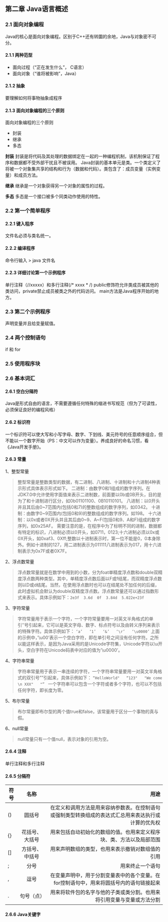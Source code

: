 ## 第二章 Java语言概述

### 2.1 面向对象编程
Java的核心是面向对象编程。区别于C++还有转圜的余地，Java与对象密不可分。

#### 2.1.1 两种范型
* 面向过程（“正在发生什么”， C语言）
* 面向对象（“谁将被影响”，Java）

#### 2.1.2 抽象
要理解如何将事物抽象成程序

#### 2.1.3 面向对象编程的三个原则
面向对象编程的三个原则
* 封装
* 继承
* 多态

**封装**
封装是将代码及其处理的数据绑定在一起的一种编程机制，该机制保证了程序和数据都不受外部干扰且不被误用。
Java封装的基本单元是类。一个类定义了将被一个对象集共享的结构和行为（数据和代码）。类包含了：成员变量（实例变量）和成员方法。

**继承**
继承是一个对象获得另一个对象的属性的过程。

**多态**
多态是一个接口被多个同类动作使用的特性。

### 2.2 第一个简单程序
#### 2.2.1 键入程序
文件名必须与类名统一。

#### 2.2.2 编译程序
命令行输入 > java 文件名

#### 2.2.3 详细讨论第一个示例程序
单行注释（//xxxxx）和多行注释(/* xxxx * /)
public修饰符允许类成员被其他的类访问，private禁止成员被类之外的代码访问。
main方法是Java程序开始的地方。

### 2.3 第二个示例程序
声明变量并且给变量赋值。

### 2.4 两个控制语句
if 和 for

### 2.5 使用程序块

### 2.6 基本词汇
#### 2.6.1 空白分隔符
Java是形式自由的语言，不需要遵循任何特殊的缩进书写规范（但为了可读性，必须保证良好的编程风格）

#### 2.6.2 标识符
一个标识符可以使大写和小写字母、数字、下划线、美元符号的任意顺序组合，但不能以一个数字开始（PS：中文可以作为变量）。养成良好的命名习惯，看《Java开发手册》。

#### 2.6.3 常量
1、整型常量
>整型常量是整数类型的数据，有二进制、八进制、十进制和十六进制4种表示形式具体表示形式如下。
二进制：由数字0和1组成的数字序列。在JDK7.0中允许使用字面值来表示二进制数，前面要以0b或0B开头，目的是为了和十进制进行区分，如0b01101100、0B10110101。
八进制：以0开头并且其后由0~7范围内(包括0和7)的整数组成的数字序列，如0342。
十进制：由数字0~9范围内(包括0和9)的整数组成的数字序列。如198。
十六进制：以0x或者0X开头并且其后由0~9、A~F(包括0和9、A和F)组成的数字序列，如0x25AF。
需要注意的是，在程序中为了标明不同的进制，数据都有特定的标识，八进制必须以0开头，如0711，0123;十六进制必须以0x或0X开头，如0xaf3、0Xff;整数以十进制表示时，第一位不能是0，0本身除外。例如十进制的127，用二进制表示为011111八进制表示为017，用十六进制表示为0x7F或者0X7F。

2、浮点数常量
>浮点数常量就是在数学中用到的小数，分为foat单精度浮点数和double双精度浮点数两种类型。其中，单精度浮点数后面以F或f结尾，而双精度浮点数则以D或d结尾。当然，在使用浮点数时也可以在结尾处不加任何的后缀，此时虚拟机会默认为double双精度浮点数。浮点数常量还可以通过指数形式来表示。具体示例如下：`2e3f  3.6d  0f  3.84d  5.022e+23f `

3、字符常量
>字符常量用于表示一个字符，一个字符常量要用一对英文半角格式的单引’’号引起来，它可以是英文字母、数字、标点符号以及由转义序列来表示的特殊字符。具体示例如下：
` ‘a’   ‘1’   ‘&’   ‘\r’   ‘\u0000’ `
上面的示例中，’\u00’表示一个空白字符，即在单引号之间没有任何字符。之所以能这样表示，是因为Java采用的是Unicode字符集，Unicode字符以\u开头，空白字符在Unicode码表中对应的值为’\u0000’。

4、字符串常量
>字符串常量用于表示一串连续的字符，一个字符串常量要用一对英文半角格式的双引号””引起来，具体示例如下：
 `“HelloWorld"   “123"   "We come \n XXX"   "” `
一个字符串可以包含一个字符或者多个字符，也可以不包括任何字符，即长度为零。

5、布尔常量
>布尔常量即布尔型的两个值true和false，该常量用于区分一个事物的真与假。

6、null常量
>null常量只有一个值null，表示对象的引用为空。

#### 2.6.4 注释
单行注释和多行注释

#### 2.6.5 分隔符
符号|名称|用途
---|:--:|---:
()|圆括号|在定义和调用方法是用来容纳参数表。在控制语句或强制类型转换组成的表达式汇总用来表达执行或计算的优先权
{}|花括号、大括号|用来包括自动初始化的数组的值。也用来定义程序块、类、方法以及局部范围
[]|方括号、中括号|用来声明数组的类型，也用来表示撤销对数组值的引用
;|分号|用来终止一个语句
,|逗号|在变量声明中，用于分割变量表中的各个变量。在for控制语句中，用来将圆括号内的语句链接起来
.|句号（点）|用来将软件包的名字与他的子类或类分割。也用来将引用变量与变量或方法分割

#### 2.6.6 Java关键字


